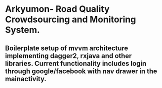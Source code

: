 # Arkyumon- Road Quality Crowdsourcing and Monitoring System.


## Boilerplate setup of mvvm architecture implementing dagger2, rxjava and other libraries. Current functionality includes login through google/facebook with nav drawer in the mainactivity.
